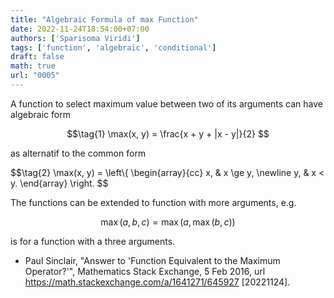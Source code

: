 ```yaml
---
title: "Algebraic Formula of max Function"
date: 2022-11-24T18:54:00+07:00
authors: ['Sparisoma Viridi']
tags: ['function', 'algebraic', 'conditional']
draft: false
math: true
url: "0005"
---
```


A function to select maximum value between two of its arguments can have algebraic form

$$\tag{1}
\max(x, y) = \frac{x + y + |x - y|}{2}
$$

as alternatif to the common form

$$\tag{2}
\max(x, y) = \left\\{
\begin{array}{cc}
x, & x \ge y, \newline
y, & x < y.
\end{array}
\right.
$$

The functions can be extended to function with more arguments, e.g.

$$
\max(a, b, c) = \max(a, \max(b, c))
$$

is for a function with a three arguments.

+ Paul Sinclair, "Answer to 'Function Equivalent to the Maximum Operator?'", Mathematics Stack Exchange, 5 Feb 2016, url https://math.stackexchange.com/a/1641271/645927 [20221124].
